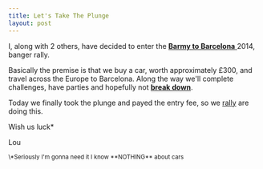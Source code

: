 ```yaml
---
title: Let's Take The Plunge
layout: post
---
```


I, along with 2 others, have decided to enter the <a title="Rally Website" href="http://www.wackyrally.co.uk"><strong>Barmy to Barcelona</strong> </a>2014, banger rally.


Basically the premise is that we buy a car, worth approximately £300, and travel across the Europe to Barcelona.
Along the way we'll complete challenges, have parties and hopefully not <strong><a title="Charity Sweepstake" href="">break down</a></strong>.

Today we finally took the plunge and payed the entry fee, so we <a href="http://dictionary.reference.com/browse/sorry" title="Sorry ">rally</a> are doing this.

Wish us luck*

Lou


<p>
<small>\*Seriously I'm gonna need it I know **NOTHING** about cars</small>
